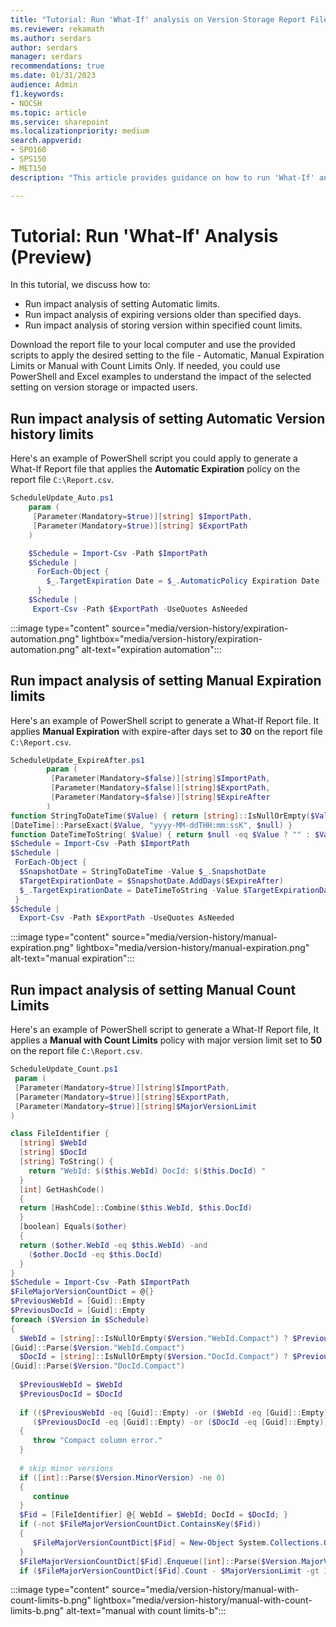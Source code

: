 ```yaml
---
title: "Tutorial: Run 'What-If' analysis on Version Storage Report File"
ms.reviewer: rekamath
ms.author: serdars
author: serdars
manager: serdars
recommendations: true
ms.date: 01/31/2023
audience: Admin
f1.keywords:
- NOCSH
ms.topic: article
ms.service: sharepoint
ms.localizationpriority: medium
search.appverid:
- SPO160
- SPS150
- MET150
description: "This article provides guidance on how to run 'What-If' analysis on Version Storage Report File."

---
```


# Tutorial: Run 'What-If' Analysis (Preview)

In this tutorial, we discuss how to:

- Run impact analysis of setting Automatic limits.
- Run impact analysis of expiring versions older than specified days.
- Run impact analysis of storing version within specified count limits.

Download the report file to your local computer and use the provided scripts to apply the desired setting to the file - Automatic, Manual Expiration Limits or Manual with Count Limits Only. If needed, you could use PowerShell and Excel examples to understand the impact of the selected setting on version storage or impacted users.

## Run impact analysis of setting Automatic Version history limits

Here's an example of PowerShell script you could apply to generate a What-If Report file that applies the **Automatic Expiration**  policy on the report file `C:\Report.csv`.  

```PowerShell
ScheduleUpdate_Auto.ps1 
    param (
     [Parameter(Mandatory=$true)][string] $ImportPath, 
     [Parameter(Mandatory=$true)][string] $ExportPath
    )

    $Schedule = Import-Csv -Path $ImportPath
    $Schedule |
      ForEach-Object {
        $_.TargetExpiration Date = $_.AutomaticPolicy Expiration Date
      }
    $Schedule |
     Export-Csv -Path $ExportPath -UseQuotes AsNeeded
```

:::image type="content" source="media/version-history/expiration-automation.png" lightbox="media/version-history/expiration-automation.png" alt-text="expiration automation":::

## Run impact analysis of setting Manual Expiration limits

Here's an example of PowerShell script to generate a What-If Report file. It applies **Manual Expiration** with expire-after days set to **30** on the report file `C:\Report.csv`.  

```PowerShell
ScheduleUpdate_ExpireAfter.ps1
        param (
         [Parameter(Mandatory=$false)][string]$ImportPath,
         [Parameter(Mandatory=$false)][string]$ExportPath,
         [Parameter(Mandatory=$false)][string]$ExpireAfter
        )
function StringToDateTime($Value) { return [string]::IsNullOrEmpty($Value) ? $null : 
[DateTime]::ParseExact($Value, "yyyy-MM-ddTHH:mm:ssK", $null) }
function DateTimeToString( $Value) { return $null -eq $Value ? "" : $Value.ToString("yyyyMM-ddTHH:mm:ssK") } 
$Schedule = Import-Csv -Path $ImportPath 
$Schedule | 
 ForEach-Object { 
  $SnapshotDate = StringToDateTime -Value $_.SnapshotDate
  $TargetExpirationDate = $SnapshotDate.AddDays($ExpireAfter)
  $_.TargetExpirationDate = DateTimeToString -Value $TargetExpirationDate
 } 
$Schedule | 
  Export-Csv -Path $ExportPath -UseQuotes AsNeeded
```

:::image type="content" source="media/version-history/manual-expiration.png" lightbox="media/version-history/manual-expiration.png" alt-text="manual expiration":::

## Run impact analysis of setting Manual Count Limits

Here's an example of PowerShell script to generate a What-If Report file, It applies a **Manual with Count Limits** policy with major version limit set to **50** on the report file `C:\Report.csv`.

```PowerShell
ScheduleUpdate_Count.ps1
 param (
 [Parameter(Mandatory=$true)][string]$ImportPath,
 [Parameter(Mandatory=$true)][string]$ExportPath,
 [Parameter(Mandatory=$true)][string]$MajorVersionLimit
)

class FileIdentifier {
  [string] $WebId
  [string] $DocId
  [string] ToString() {
    return "WebId: $($this.WebId) DocId: $($this.DocId) " 
  }
  [int] GetHashCode()
  {
  return [HashCode]::Combine($this.WebId, $this.DocId)
  }
  [boolean] Equals($other)
  {
  return ($other.WebId -eq $this.WebId) -and 
    ($other.DocId -eq $this.DocId) 
  }
}
$Schedule = Import-Csv -Path $ImportPath 
$FileMajorVersionCountDict = @{}
$PreviousWebId = [Guid]::Empty
$PreviousDocId = [Guid]::Empty
foreach ($Version in $Schedule)
{ 
  $WebId = [string]::IsNullOrEmpty($Version."WebId.Compact") ? $PreviousWebId : 
[Guid]::Parse($Version."WebId.Compact")
  $DocId = [string]::IsNullOrEmpty($Version."DocId.Compact") ? $PreviousDocId : 
[Guid]::Parse($Version."DocId.Compact")
 
  $PreviousWebId = $WebId
  $PreviousDocId = $DocId
 
  if (($PreviousWebId -eq [Guid]::Empty) -or ($WebId -eq [Guid]::Empty) -or 
     ($PreviousDocId -eq [Guid]::Empty) -or ($DocId -eq [Guid]::Empty))
  {
     throw "Compact column error."
  }
 
  # skip minor versions
  if ([int]::Parse($Version.MinorVersion) -ne 0)
  {
     continue
  }
  $Fid = [FileIdentifier] @{ WebId = $WebId; DocId = $DocId; } 
  if (-not $FileMajorVersionCountDict.ContainsKey($Fid))
  {
     $FileMajorVersionCountDict[$Fid] = New-Object System.Collections.Queue
  }
  $FileMajorVersionCountDict[$Fid].Enqueue([int]::Parse($Version.MajorVersion))
  if ($FileMajorVersionCountDict[$Fid].Count - $MajorVersionLimit -gt 1)
```

:::image type="content" source="media/version-history/manual-with-count-limits-b.png" lightbox="media/version-history/manual-with-count-limits-b.png" alt-text="manual with count limits-b":::

